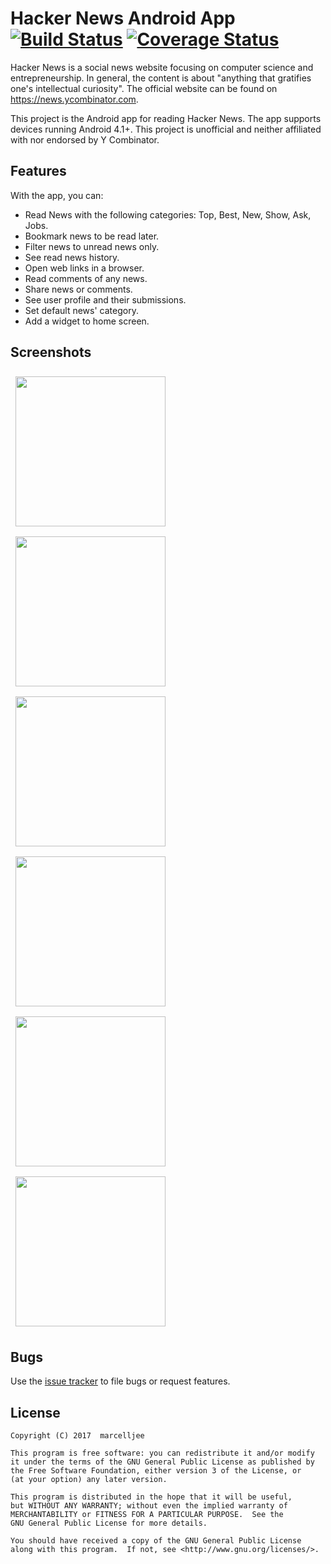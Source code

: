 Hacker News Android App [![Build Status](https://travis-ci.org/marcelljee/hacker-news-android-app.svg?branch=master)](https://travis-ci.org/marcelljee/hacker-news-android-app) [![Coverage Status](https://coveralls.io/repos/github/marcelljee/hacker-news-android-app/badge.svg?branch=master)](https://coveralls.io/github/marcelljee/hacker-news-android-app?branch=master)
=======================

Hacker News is a social news website focusing on computer science and entrepreneurship. 
In general, the content is about "anything that gratifies one's intellectual curiosity". 
The official website can be found on https://news.ycombinator.com.

This project is the Android app for reading Hacker News. 
The app supports devices running Android 4.1+.
This project is unofficial and neither affiliated with nor endorsed by Y Combinator.

<h2>Features</h2>

With the app, you can:

- Read News with the following categories: Top, Best, New, Show, Ask, Jobs.
- Bookmark news to be read later.
- Filter news to unread news only.
- See read news history.
- Open web links in a browser.
- Read comments of any news.
- Share news or comments.
- See user profile and their submissions.
- Set default news' category.
- Add a widget to home screen.

<h2>Screenshots</h2>

<p align="left">
<img src="https://user-images.githubusercontent.com/16059491/28873849-7e218d5e-77b9-11e7-8b37-0f10bf3d1ce2.png" vspace=8 hspace=8 width="240">
<img src="https://user-images.githubusercontent.com/16059491/28873848-7e012bae-77b9-11e7-8e30-b843f90288c9.png" vspace=8 hspace=8 width="240">
<img src="https://user-images.githubusercontent.com/16059491/28869189-223bf53c-77a6-11e7-831e-309d944decc8.png" vspace=8 hspace=8 width="240">
<img src="https://user-images.githubusercontent.com/16059491/28869191-2245a302-77a6-11e7-838d-ff3fb66d3378.png" vspace=8 hspace=8 width="240">
<img src="https://user-images.githubusercontent.com/16059491/28873729-06105b42-77b9-11e7-8544-59bcb58eca47.png" vspace=8 hspace=8 width="240">
<img src="https://user-images.githubusercontent.com/16059491/28869192-228e13a8-77a6-11e7-967f-168d7c9ac1f2.png" vspace=8 hspace=8 width="240">
</p>

<h2>Bugs</h2>

Use the [issue tracker](https://github.com/marcelje/hacker-news-android-app/issues) to file bugs or request features.

<h2>License</h2>

    Copyright (C) 2017  marcelljee

    This program is free software: you can redistribute it and/or modify
    it under the terms of the GNU General Public License as published by
    the Free Software Foundation, either version 3 of the License, or
    (at your option) any later version.

    This program is distributed in the hope that it will be useful,
    but WITHOUT ANY WARRANTY; without even the implied warranty of
    MERCHANTABILITY or FITNESS FOR A PARTICULAR PURPOSE.  See the
    GNU General Public License for more details.

    You should have received a copy of the GNU General Public License
    along with this program.  If not, see <http://www.gnu.org/licenses/>.

